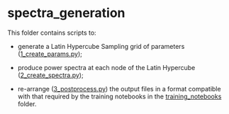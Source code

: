 # spectra_generation

This folder contains scripts to:

- generate a Latin Hypercube Sampling grid of parameters ([1_create_params.py](https://github.com/alessiospuriomancini/cosmopower/blob/main/cosmopower/training/spectra_generation_scripts/1_create_params.py));

- produce power spectra at each node of the Latin Hypercube ([2_create_spectra.py](https://github.com/alessiospuriomancini/cosmopower/blob/main/cosmopower/training/spectra_generation_scripts/2_create_spectra.py));

- re-arrange ([3_postprocess.py](https://github.com/alessiospuriomancini/cosmopower/blob/main/cosmopower/training/spectra_generation_scripts/3_postprocess.)) the output files in a format compatible with that required by the training notebooks in the [training_notebooks](https://github.com/alessiospuriomancini/cosmopower/blob/main/notebooks/training_notebooks) folder.

